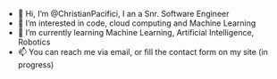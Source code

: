 - 👋 Hi, I’m @ChristianPacifici, I an a Snr. Software Engineer
- 👀 I’m interested in code, cloud computing and Machine Learning
- 🌱 I’m currently learning Machine Learning, Artificial Intelligence, Robotics
- 📫 You can reach me via email, or fill the contact form on my site (in progress)

<!---
You can find some code and projects (most of them in progress) for really different purposes.
--->
